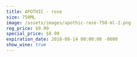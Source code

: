 ```yaml
---
title: APOTHIC - rose
size: 750ML
image: /assets/images/apothic-rose-750-ml-2.png
reg_price: $9.99
special_price: $8.99
expiration_date: 2018-08-14 00:00:00 -0600
show_wine: true
---
```



